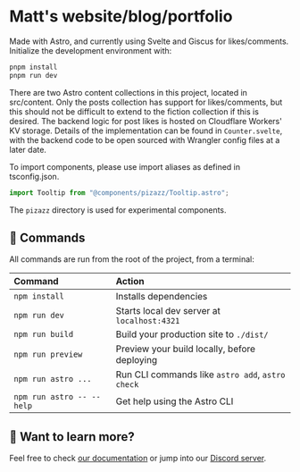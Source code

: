 # Matt's website/blog/portfolio

Made with Astro, and currently using Svelte and Giscus for likes/comments.
Initialize the development environment with:

```sh
pnpm install
pnpm run dev
```

There are two Astro content collections in this project, located in src/content. Only the posts collection has support
for likes/comments, but this should not be difficult to extend to the fiction collection if this is desired. The backend logic
for post likes is hosted on Cloudflare Workers' KV storage. Details of the implementation can be found in `Counter.svelte`, with
the backend code to be open sourced with Wrangler config files at a later date.

To import components, please use import aliases as defined in tsconfig.json.

```js
import Tooltip from "@components/pizazz/Tooltip.astro";
```

The `pizazz` directory is used for experimental components.

## 🧞 Commands

All commands are run from the root of the project, from a terminal:

| Command                   | Action                                           |
| :------------------------ | :----------------------------------------------- |
| `npm install`             | Installs dependencies                            |
| `npm run dev`             | Starts local dev server at `localhost:4321`      |
| `npm run build`           | Build your production site to `./dist/`          |
| `npm run preview`         | Preview your build locally, before deploying     |
| `npm run astro ...`       | Run CLI commands like `astro add`, `astro check` |
| `npm run astro -- --help` | Get help using the Astro CLI                     |

## 👀 Want to learn more?

Feel free to check [our documentation](https://docs.astro.build) or jump into our [Discord server](https://astro.build/chat).
